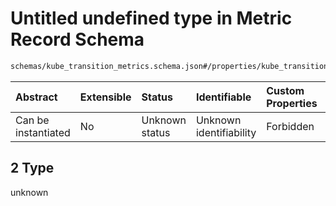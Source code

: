 # Untitled undefined type in Metric Record Schema

```txt
schemas/kube_transition_metrics.schema.json#/properties/kube_transition_metrics/allOf/1/oneOf/2
```



| Abstract            | Extensible | Status         | Identifiable            | Custom Properties | Additional Properties | Access Restrictions | Defined In                                                                                            |
| :------------------ | :--------- | :------------- | :---------------------- | :---------------- | :-------------------- | :------------------ | :---------------------------------------------------------------------------------------------------- |
| Can be instantiated | No         | Unknown status | Unknown identifiability | Forbidden         | Allowed               | none                | [kube\_transition\_metrics.schema.json\*](kube_transition_metrics.schema.json "open original schema") |

## 2 Type

unknown
